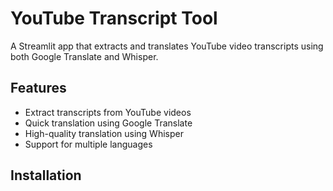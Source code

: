 # YouTube Transcript Tool

A Streamlit app that extracts and translates YouTube video transcripts using both Google Translate and Whisper.

## Features
- Extract transcripts from YouTube videos
- Quick translation using Google Translate
- High-quality translation using Whisper
- Support for multiple languages

## Installation